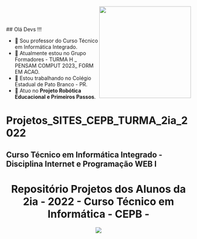 <html>
<img align="right" width="250px" style="margin-top:-20px" src="https://user-images.githubusercontent.com/68967909/194184154-08c18020-794c-4d08-ba17-194d530fdc85.png" width="80"></br></br>
## Olá Devs !!!

- 📔 Sou professor do Curso Técnico em Informática Integrado.
- 🌱 Atualmente estou no Grupo Formadores - TURMA H _ PENSAM COMPUT 2023_ FORM EM ACAO.
- 💞️ Estou trabalhando no Colégio Estadual de Pato Branco - PR.
- 🤖 Atuo no **Projeto Robótica Educacional e Primeiros Passos**.

# Projetos_SITES_CEPB_TURMA_2ia_2022
## Curso Técnico em Informática Integrado - Disciplina Internet e Programação WEB I 
<h1 align="center">Repositório Projetos dos Alunos da 2ia - 2022 - Curso Técnico em Informática - CEPB - </h1> 
<p align="center">
<img src="http://img.shields.io/static/v1?label=STATUS&message=EM%20DESENVOLVIMENTO&color=GREEN&style=for-the-badge"/>
</p>
<!---
marcelokuhl/marcelokuhl is a ✨ special ✨ repository because its `README.md` (this file) appears on your GitHub profile.
You can click the Preview link to take a look at your changes.
--->
</html>
